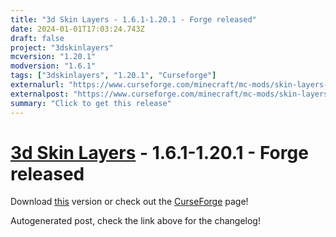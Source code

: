 ```yaml
---
title: "3d Skin Layers - 1.6.1-1.20.1 - Forge released"
date: 2024-01-01T17:03:24.743Z
draft: false
project: "3dskinlayers"
mcversion: "1.20.1"
modversion: "1.6.1"
tags: ["3dskinlayers", "1.20.1", "Curseforge"]
externalurl: "https://www.curseforge.com/minecraft/mc-mods/skin-layers-3d/files/4999574"
externalpost: "https://www.curseforge.com/minecraft/mc-mods/skin-layers-3d/files/4999574"
summary: "Click to get this release"
---
```

# [3d Skin Layers](/project/3dskinlayers) - 1.6.1-1.20.1 - Forge released
Download [this](https://www.curseforge.com/minecraft/mc-mods/skin-layers-3d/files/4999574) version or check out the [CurseForge](https://www.curseforge.com/minecraft/mc-mods/skin-layers-3d) page!

Autogenerated post, check the link above for the changelog!
